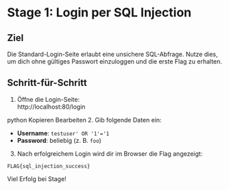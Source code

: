 # Stage 1: Login per SQL Injection

## Ziel
Die Standard-Login-Seite erlaubt eine unsichere SQL-Abfrage. Nutze dies, um dich ohne gültiges Passwort einzuloggen und die erste Flag zu erhalten.

## Schritt-für-Schritt

1. Öffne die Login-Seite:  
http://localhost:80/login

python
Kopieren
Bearbeiten
2. Gib folgende Daten ein:  
- **Username**: `testuser' OR '1'='1`
- **Password**: beliebig (z. B. `foo`)

3. Nach erfolgreichem Login wird dir im Browser die Flag angezeigt:  

`FLAG{sql_injection_success}`

Viel Erfolg bei Stage!